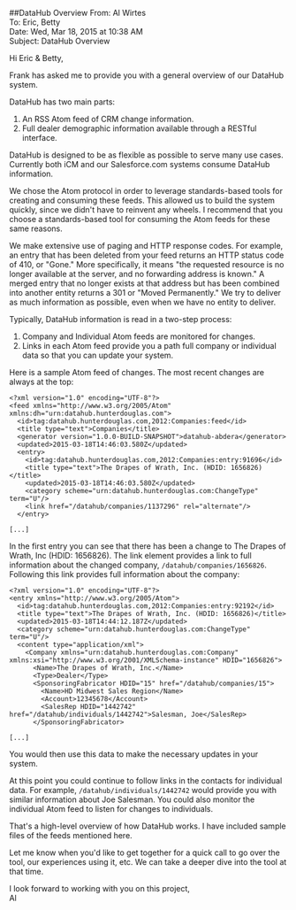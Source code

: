##DataHub Overview
From: Al Wirtes  
To: Eric, Betty  
Date: Wed, Mar 18, 2015 at 10:38 AM  
Subject: DataHub Overview  

Hi Eric & Betty,

Frank has asked me to provide you with a general overview of our DataHub system.

DataHub has two main parts:

1. An RSS Atom feed of CRM change information.
2. Full dealer demographic information available through a RESTful interface.

DataHub is designed to be as flexible as possible to serve many use cases.  Currently both iCM and our  Salesforce.com systems consume DataHub information.

We chose the Atom protocol in order to leverage standards-based tools for creating and consuming these feeds.  This  allowed us to build the system quickly, since we didn't have to reinvent any wheels.  I recommend that you choose a standards-based tool for consuming the Atom feeds for these same reasons. 

We make extensive use of paging and HTTP response codes. For example, an entry that has been deleted from your feed returns an HTTP status code of 410, or "Gone."  More specifically, it means "the requested resource is no longer available at the server, and no forwarding address is known." A merged entry that no longer exists at that address but has been combined into another entity returns a 301 or "Moved Permanently." We try to deliver as much information as possible, even when we have no entity to deliver.

Typically, DataHub information is read in a two-step process:

1. Company and Individual Atom feeds are monitored for changes.
2. Links in each Atom feed provide you a path full company or individual data so that you can update your system.

Here is a sample Atom feed of changes. The most recent changes are always at the top:
````
<?xml version="1.0" encoding="UTF-8"?>
<feed xmlns="http://www.w3.org/2005/Atom" xmlns:dh="urn:datahub.hunterdouglas.com">
  <id>tag:datahub.hunterdouglas.com,2012:Companies:feed</id>
  <title type="text">Companies</title>
  <generator version="1.0.0-BUILD-SNAPSHOT">datahub-abdera</generator>
  <updated>2015-03-18T14:46:03.580Z</updated>
  <entry>
    <id>tag:datahub.hunterdouglas.com,2012:Companies:entry:91696</id>
    <title type="text">The Drapes of Wrath, Inc. (HDID: 1656826)</title>
    <updated>2015-03-18T14:46:03.580Z</updated>
    <category scheme="urn:datahub.hunterdouglas.com:ChangeType" term="U"/>
    <link href="/datahub/companies/1137296" rel="alternate"/>
  </entry>

[...]
````
In the first entry you can see that there has been a change to The Drapes of Wrath, Inc (HDID: 1656826). The link element provides a link to full information about the changed company, ```/datahub/companies/1656826```.  Following this link provides full information about the company:
````
<?xml version="1.0" encoding="UTF-8"?>
<entry xmlns="http://www.w3.org/2005/Atom">
  <id>tag:datahub.hunterdouglas.com,2012:Companies:entry:92192</id>
  <title type="text">The Drapes of Wrath, Inc. (HDID: 1656826)</title>
  <updated>2015-03-18T14:44:12.187Z</updated>
  <category scheme="urn:datahub.hunterdouglas.com:ChangeType" term="U"/>
  <content type="application/xml">
    <Company xmlns="urn:datahub.hunterdouglas.com:Company" xmlns:xsi="http://www.w3.org/2001/XMLSchema-instance" HDID="1656826">
      <Name>The Drapes of Wrath, Inc.</Name>
      <Type>Dealer</Type>
      <SponsoringFabricator HDID="15" href="/datahub/companies/15">
        <Name>HD Midwest Sales Region</Name>
        <Account>12345678</Account>
        <SalesRep HDID="1442742" href="/datahub/individuals/1442742">Salesman, Joe</SalesRep>
      </SponsoringFabricator>

[...]
````
You would then use this data to make the necessary updates in your system.

At this point you could continue to follow links in the contacts for individual data. For example, ````/datahub/individuals/1442742```` would provide you with similar information about Joe Salesman.  You could also monitor the individual Atom feed to listen for changes to individuals.

That's a high-level overview of how DataHub works. I have included sample files of the feeds mentioned here.

Let me know when you'd like to get together for a quick call to go over the tool, our experiences using it, etc. We can take a deeper dive into the tool at that time.

I look forward to working with you on this project,  
Al
